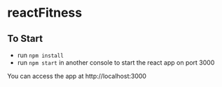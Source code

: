 # reactFitness

## To Start
- run `npm install`
- run `npm start` in another console to start the react app on port 3000

You can access the app at http://localhost:3000  
